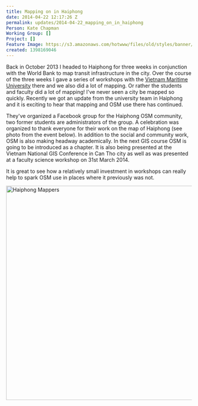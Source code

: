 ```yaml
---
title: Mapping on in Haiphong
date: 2014-04-22 12:17:26 Z
permalink: updates/2014-04-22_mapping_on_in_haiphong
Person: Kate Chapman
Working Group: []
Project: []
Feature Image: https://s3.amazonaws.com/hotwww/files/old/styles/banner/public/maritime-students-vietnam.jpg
created: 1398169046
---
```


<p>Back in October 2013 I headed to Haiphong for three weeks in conjunction with the World Bank to map transit infrastructure in the city. Over the course of the three weeks I gave a series of workshops with the <a href="http://www.vimaru.edu.vn/">Vietnam Maritime University</a> there and we also did a lot of mapping. Or rather the students and faculty did a lot of mapping! I've never seen a city be mapped so quickly. Recently we got an update from the university team in Haiphong and it is exciting to hear that mapping and OSM use there has continued.&nbsp;</p><p>They've organized a Facebook group for the Haiphong OSM community, two former students are administrators of the group. A celebration was organized to thank everyone for their work on the map of Haiphong (see photo from the event below). In addition to the social and community work, OSM is also making headway academically. In the next GIS course OSM is going to be introduced as a chapter. It is also being presented at the Vietnam National GIS Conference in Can Tho city as well as was presented at a faculty science workshop on 31st March 2014. &nbsp;</p><p>It is great to see how a relatively small investment in workshops can really help to spark OSM use in places where it previously was not.&nbsp;</p><p><img title="Haiphong Mappers" src="https://s3.amazonaws.com/hotwww/files/old/maritime-students-vietnam.jpg" alt="Haiphong Mappers" style="width:792px;height:581px"></p><p>&nbsp;</p>

